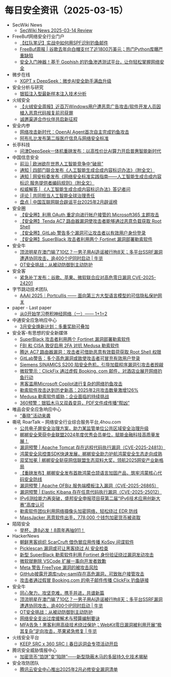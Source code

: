 # 每日安全资讯（2025-03-15）

- SecWiki News
  - [SecWiki News 2025-03-14 Review](http://www.sec-wiki.com/?2025-03-14)
- FreeBuf网络安全行业门户
  - [【红队笔记】实战中如何用SPF识别钓鱼邮件](https://www.freebuf.com/articles/web/424573.html)
  - [FreeBuf周报 | 谷歌去年向白帽支付了近1800万美元；热门Python库曝严重缺陷](https://www.freebuf.com/news/424597.html)
  - [安全入门神器！基于 Gophish 的钓鱼渗透测试平台，让你轻松掌握网络安全](https://www.freebuf.com/sectool/424595.html)
- 微步在线
  - [XGPT x DeepSeek：微步AI安全助手满血升级](https://mp.weixin.qq.com/s?__biz=MzI5NjA0NjI5MQ==&mid=2650183369&idx=1&sn=badcc6edd6ea530049bad673e34d1dfa&chksm=f4486d75c33fe46374774b70064efc95f71d84ebafb7205ff43ae68d433fb1ac1d94643b2832&scene=58&subscene=0#rd)
- 安全分析与研究
  - [银狐注入型最新样本注入技术分析](https://mp.weixin.qq.com/s?__biz=MzA4ODEyODA3MQ==&mid=2247491061&idx=1&sn=05da498e52ac353e29c7b3c3cc7c5804&chksm=902fb2dda7583bcb78a3153d38e69e370559b8a94c0eeec3f0457b2b63511c0c8c11099e7393&scene=58&subscene=0#rd)
- 火绒安全
  - [【火绒安全周报】近百万Windows用户遭恶意广告攻击/软件开发人员因植入恶意代码报复前司获罪](https://mp.weixin.qq.com/s?__biz=MzI3NjYzMDM1Mg==&mid=2247524595&idx=1&sn=fc88ffbb5024ce432052331274e6eabb&chksm=eb70beccdc0737da8bb04c2635893c43820e6741893ff5bbfca06f5100050bbe40575102a292&scene=58&subscene=0#rd)
  - [诚邀渠道合作伙伴共启新征程](https://mp.weixin.qq.com/s?__biz=MzI3NjYzMDM1Mg==&mid=2247524595&idx=2&sn=cb306085948b3a04cc8869425438c15c&chksm=eb70beccdc0737dab83fa9115f2c2116699e5c0a7e3623d38d906189cc0fdcddfe297c02dc23&scene=58&subscene=0#rd)
- 安全内参
  - [网络攻击新时代：OpenAI Agent首次自主完成钓鱼攻击](https://mp.weixin.qq.com/s?__biz=MzI4NDY2MDMwMw==&mid=2247513965&idx=1&sn=67c08963ac6a28db16068500eb9c486e&chksm=ebfaf04ddc8d795b410b582cbabc7fa374cb7051ab2d5c97bb22d8c1fed4767d40c96d2ea082&scene=58&subscene=0#rd)
  - [阿布扎比发布第二版医疗信息与网络安全标准](https://mp.weixin.qq.com/s?__biz=MzI4NDY2MDMwMw==&mid=2247513965&idx=2&sn=29572a5411d706262791b1ffd5c9fa63&chksm=ebfaf04ddc8d795bdfe5a4580020c9dc24337f25f2fbf5b7b168f57e98babd013fc85a24d7ba&scene=58&subscene=0#rd)
- 长亭科技
  - [问津DeepSeek一体机重磅发布：以高性价比AI算力开启普惠智能新时代](https://mp.weixin.qq.com/s?__biz=MzIwNDA2NDk5OQ==&mid=2651389003&idx=1&sn=097efc7c993a7e65b9eedd55b05e70e7&chksm=8d398dc3ba4e04d571989dee792e2202f9a1945e8bccf7a3dbcdd2414e0b3ebfdb1414da39ad&scene=58&subscene=0#rd)
- 中国信息安全
  - [前沿 | 欧洲欲在世界人工智能竞争中“破局”](https://mp.weixin.qq.com/s?__biz=MzA5MzE5MDAzOA==&mid=2664238346&idx=1&sn=ff17063dc12cdd85aefa9e8d2a21eab3&chksm=8b580ff3bc2f86e5183738129d52ef8667b19992d5617dad67aa894af49cbc0beea24a5ca63c&scene=58&subscene=0#rd)
  - [通知 | 四部门联合发布《人工智能生成合成内容标识办法》（附全文）](https://mp.weixin.qq.com/s?__biz=MzA5MzE5MDAzOA==&mid=2664238346&idx=2&sn=3039f5d2af520a50647a30ff24a6a11c&chksm=8b580ff3bc2f86e5bad409b5e14917addb3e4e9075e0f38966c23fa07b966cd840bfb809f76f&scene=58&subscene=0#rd)
  - [通知 | 网安标委发布《网络安全标准实践指南——人工智能生成合成内容标识 服务提供者编码规则》（附全文）](https://mp.weixin.qq.com/s?__biz=MzA5MzE5MDAzOA==&mid=2664238346&idx=3&sn=5745fdde0f164804bb52cd863d33c5c1&chksm=8b580ff3bc2f86e5051bab88075b29ea40a2e78e75590686a084ddc3425a93cef029b84e3529&scene=58&subscene=0#rd)
  - [权威解答 | 《人工智能生成合成内容标识办法》答记者问](https://mp.weixin.qq.com/s?__biz=MzA5MzE5MDAzOA==&mid=2664238346&idx=4&sn=ffe5fa04b2eea4f41f85b7a6cfc0ae2d&chksm=8b580ff3bc2f86e52a3bc9299a7f150ee8cbea53c97dd7486426d67dbbdebb58679c71cbd3ce&scene=58&subscene=0#rd)
  - [评论 | 共同担当人工智能全球治理责任](https://mp.weixin.qq.com/s?__biz=MzA5MzE5MDAzOA==&mid=2664238346&idx=5&sn=ecd77e34d7e5ccc69dd0d83ab7039b9b&chksm=8b580ff3bc2f86e5076b0ce71993b01adec57e736ad15087e5817c31172a7bd1c931506bf8b3&scene=58&subscene=0#rd)
  - [盘点 | 中国互联网联合辟谣平台2025年2月辟谣榜](https://mp.weixin.qq.com/s?__biz=MzA5MzE5MDAzOA==&mid=2664238346&idx=6&sn=4181da152b9e628f57467233b0afdc9b&chksm=8b580ff3bc2f86e5e47b485458cd6e8292d4b8393afa1834d1c83801867cff108b5b0b54bde3&scene=58&subscene=0#rd)
- 安全圈
  - [【安全圈】利用 OAuth 重定向进行帐户接管的 Microsoft365 主题攻击](https://mp.weixin.qq.com/s?__biz=MzIzMzE4NDU1OQ==&mid=2652068486&idx=1&sn=28409a82f26e66dae1a415d3ecd571f8&chksm=f36e76c6c419ffd0a1da5b113d0855d4fac6efa690ec664e87ffa78e79b6d50e2bebad232c15&scene=58&subscene=0#rd)
  - [【安全圈】Tenda AC7 路由器漏洞使攻击者能够通过恶意负载获取 Root Shell](https://mp.weixin.qq.com/s?__biz=MzIzMzE4NDU1OQ==&mid=2652068486&idx=2&sn=a1a3a144476d291506c6e2ada3ac4e29&chksm=f36e76c6c419ffd0cc51701496ed3bb58d3d7338caf641f109e32d9849dc453b87b1c0365d5e&scene=58&subscene=0#rd)
  - [【安全圈】GitLab 警告多个漏洞可让攻击者以有效用户身份登录](https://mp.weixin.qq.com/s?__biz=MzIzMzE4NDU1OQ==&mid=2652068486&idx=3&sn=49a253062081aae290f02f07ac4704a2&chksm=f36e76c6c419ffd05cc7840422d46afd31629c21afe551122f0f4e6e9e6578d0f0304a26ae04&scene=58&subscene=0#rd)
  - [【安全圈】SuperBlack 攻击者利用两个 Fortinet 漏洞部署勒索软件](https://mp.weixin.qq.com/s?__biz=MzIzMzE4NDU1OQ==&mid=2652068486&idx=4&sn=0c958e3ed4260fbf4a7e0e8de17dafc3&chksm=f36e76c6c419ffd0e7004cb3d9cbe96c2d9513d7e4d91404ebaaea0958be25260fe93339268e&scene=58&subscene=0#rd)
- 安全牛
  - [顶流明星在澳门输了10亿？一男子用AI造谣被行拘8天；多平台SSRF漏洞遭遇协同攻击，逾400个IP同时启动 | 牛览](https://mp.weixin.qq.com/s?__biz=MjM5Njc3NjM4MA==&mid=2651135498&idx=1&sn=e6172af9fbd2e65fbc9f54109fde301b&chksm=bd15aed98a6227cf7cc4588a7b37775b925fdd9b5ae318790cc89ca8c4d605fecc9a1f983774&scene=58&subscene=0#rd)
  - [OT安全挑战：从被动防御到主动防护](https://mp.weixin.qq.com/s?__biz=MjM5Njc3NjM4MA==&mid=2651135498&idx=2&sn=5d7e1dcb6c64b1bb614b83466183fc10&chksm=bd15aed98a6227cfa7e16634d0e0f8ee27f0e135ad2977061e45f1ad9a901f3dd92abc78cd38&scene=58&subscene=0#rd)
- 安全客
  - [紧急补丁发布：谷歌、苹果、微软联合应对高危零日漏洞 CVE-2025-24201](https://mp.weixin.qq.com/s?__biz=MzA5ODA0NDE2MA==&mid=2649788162&idx=1&sn=ead92e907ffe3dc8ae5f3212f1292138&chksm=8893bf6dbfe4367b0edc05095932cd4900c1465b8bdf5efe54d2505331c0524962347d41f388&scene=58&subscene=0#rd)
- 字节跳动技术团队
  - [AAAI 2025｜Portcullis  —— 面向第三方大型语言模型的可信隐私保护网关](https://mp.weixin.qq.com/s?__biz=MzI1MzYzMjE0MQ==&mid=2247513717&idx=1&sn=66cb3c46130efd96e3a717abb1bafcc7&chksm=e9d37d97dea4f481e5d84b01aefde22942634a4447bd2d3beaf41107459e60ef1d91c0471091&scene=58&subscene=0#rd)
- paper - Last paper
  - [从0开始学习卷积神经网络（一）—— 1+1=2](https://paper.seebug.org/3305/)
- 中通安全应急响应中心
  - [3月安全焕新计划：多重奖励可叠加](https://mp.weixin.qq.com/s?__biz=MzUyMTcwNTY3Mg==&mid=2247486324&idx=1&sn=9b3d81cc8fb9990651f58c65bee36369&chksm=f9d64ad3cea1c3c5022b4215110d4f148a283e4500742afc9741dc3f04ed437cc19bbff3d303&scene=58&subscene=0#rd)
- 安全客-有思想的安全新媒体
  - [SuperBlack 攻击者利用两个 Fortinet 漏洞部署勒索软件](https://www.anquanke.com/post/id/305058)
  - [FBI 和 CISA 敦促启用 2FA 对抗 Medusa 勒索软件](https://www.anquanke.com/post/id/305056)
  - [腾达 AC7 路由器漏洞：攻击者可借助恶意有效载荷获取 Root Shell 权限](https://www.anquanke.com/post/id/305052)
  - [GitLab警告：多个高危漏洞或致使攻击者可冒充有效用户登录](https://www.anquanke.com/post/id/305049)
  - [Siemens SINAMICS S200 陷安全危机，引导加载程序漏洞引攻击者觊觎](https://www.anquanke.com/post/id/305045)
  - [微软警示：ClickFix 通过虚假 Booking. com 邮件，对酒店业展开网络钓鱼行动](https://www.anquanke.com/post/id/305043)
  - [黑客滥用Microsoft Copilot进行复杂的网络钓鱼攻击](https://www.anquanke.com/post/id/305041)
  - [勒索软件攻击达到历史新高：2025年2月攻击数量激增126%](https://www.anquanke.com/post/id/305038)
  - [Medusa 勒索软件威胁：企业面临的持续挑战](https://www.anquanke.com/post/id/305035)
  - [360预警：银狐木马又双叒变异，PDF文件成传播“帮凶”](https://www.anquanke.com/post/id/305026)
- 唯品会安全应急响应中心
  - [“春晓”活动来袭](https://mp.weixin.qq.com/s?__biz=MzI5ODE0ODA5MQ==&mid=2652281699&idx=1&sn=c4af280b6a8f5bc93cd05bac947762df&chksm=f74872f7c03ffbe19d1fe2acdce09848de3812a212569a03aeadb8161d0e643f5948c3b3a5f3&scene=58&subscene=0#rd)
- 嘶吼 RoarTalk – 网络安全行业综合服务平台,4hou.com
  - [公共电子屏安全治理方案，助力某监管单位公共区域安全治理升级](https://www.4hou.com/posts/QXqG)
  - [梆梆安全荣获中金联盟2024年度优秀会员单位，赋能金融科技高质量发展！](https://www.4hou.com/posts/W1zE)
  - [漏洞预警 | Apache Tomcat 存在远程代码执行漏洞（CVE-2025-24813）](https://www.4hou.com/posts/RXrV)
  - [鸿蒙安全风控类SDK快速发展，梆梆安全助力护航鸿蒙安全生态走向成熟](https://www.4hou.com/posts/VWyz)
  - [双奖加冕 | 梆梆安全斩获网信联盟生态双料大奖，领航2025网安产业新格局](https://www.4hou.com/posts/Ey7W)
  - [【重磅发布】梆梆安全发布首款鸿蒙仓颉语言加固产品，筑牢鸿蒙核心代码安全防线](https://www.4hou.com/posts/rpN2)
  - [漏洞预警 | Apache OFBiz 服务端模板注入漏洞（CVE-2025-26865）](https://www.4hou.com/posts/OGoR)
  - [漏洞预警 | Elastic Kibana 存在任意代码执行漏洞（CVE-2025-25012）](https://www.4hou.com/posts/NGn2)
  - [IPv6测绘能力再突破，盛邦安全申报项目获第二届“IPv6技术应用创新大赛”高度认可](https://www.4hou.com/posts/6MyO)
  - [勒索软件团伙利用网络摄像头加密网络，轻松绕过 EDR 防线](https://www.4hou.com/posts/xyNl)
  - [MassJacker 恶意软件出手，778,000 个钱包加密货币被盗取](https://www.4hou.com/posts/LGlD)
- 陌陌安全
  - [举杯，逢8必发！8周年再抽911！](https://mp.weixin.qq.com/s?__biz=MzI2OTYzOTQzNw==&mid=2247488781&idx=1&sn=735d74a132b8b7cfe5194efd55380163&chksm=eadc1f6fddab96796db97f3288317d671b0c4c5f06c51673536e5e47b71288ca38fe7c48bec5&scene=58&subscene=0#rd)
- HackerNews
  - [朝鲜黑客组织 ScarCruft 借伪冒应用传播 KoSpy 间谍软件](https://hackernews.cc/archives/57844)
  - [Picklescan 漏洞或可让黑客绕过 AI 安全检查](https://hackernews.cc/archives/57842)
  - [新型 SuperBlack 勒索软件利用 Fortinet 身份验证绕过漏洞发动攻击](https://hackernews.cc/archives/57837)
  - [微软就删除 VSCode 扩展一事向开发者致歉](https://hackernews.cc/archives/57834)
  - [Meta 警告 FreeType 漏洞的被攻击风险](https://hackernews.cc/archives/57831)
  - [GitHub披露开源库ruby-saml存在高危漏洞，可致账户接管攻击](https://hackernews.cc/archives/57828)
  - [攻击者通过假冒 Booking.com 的电子邮件传播 ClickFix 钓鱼链接](https://hackernews.cc/archives/57826)
- 安全牛
  - [同心聚力，攻坚克难，携手并进，共谱新篇](https://www.aqniu.com/industry/108643.html)
  - [顶流明星在澳门输了10亿？一男子用AI造谣被行拘8天；多平台SSRF漏洞遭遇协同攻击，逾400个IP同时启动 | 牛览](https://www.aqniu.com/homenews/108635.html)
  - [OT安全挑战：从被动防御到主动防护](https://www.aqniu.com/homenews/108636.html)
  - [网络安全支出过度缓解术与预算编制要诀](https://www.aqniu.com/homenews/108630.html)
  - [MFA告急！黑客利用高级技术绕过保护；WebKit零日漏洞被利用开展“极其复杂”定向攻击，苹果紧急修复 | 牛览](https://www.aqniu.com/homenews/108629.html)
- 火线安全平台
  - [KEEP SRC x 360 SRC丨春日运洞会专项活动开启](https://mp.weixin.qq.com/s?__biz=MzU4MjEwNzMzMg==&mid=2247494702&idx=1&sn=bcf2e9f88068b0b568062fc6662463e2&chksm=fdbfc585cac84c9339bc3561a1b3a9a4e9bc2b861d5fd36bb492283c06d9134714250caef1aa&scene=58&subscene=0#rd)
- 腾讯安全威胁情报中心
  - [加密货币“馅饼”变“陷阱”——新型隐蔽木马的多层持久化技术揭秘](https://mp.weixin.qq.com/s?__biz=MzI5ODk3OTM1Ng==&mid=2247510246&idx=1&sn=4ce7ea6c95bd3766d190f3758f30baa0&chksm=ec9f7195dbe8f883be91400d742709a02e73f8e8effa75937c859b51121b2e04da99e20e2cda&scene=58&subscene=0#rd)
- 安全攻防团队
  - [腾讯云安全中心推出2025年2月必修安全漏洞清单](https://mp.weixin.qq.com/s?__biz=MzkzNTI4NjU1Mw==&mid=2247485057&idx=1&sn=d185daa7ca11c442e787715c84c83682&chksm=c2b104f7f5c68de16c19df45ac696b74c45204829a237de7dd5b2cfd96387d525e017e503e24&scene=58&subscene=0#rd)
